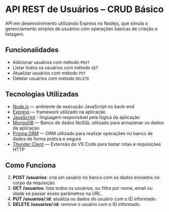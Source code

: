 # API REST de Usuários – CRUD Básico

API em desenvolvimento utilizando Express no Nodejs, que simula o gerenciamento simples de usuários com operações básicas de criação e listagem.

## Funcionalidades
- Adicionar usuários com método `POST`
- Listar todos os usuários com método `GET`
- Atualizar usuários com método `PUT`
- Deletar usuários com método `DELETE`

## Tecnologias Utilizadas
- [Node.js](https://nodejs.org/) — ambiente de execução JavaScript no back-end  
- [Express](https://expressjs.com/pt-br/) — framework utilizado na aplicação
- [JavaScript](https://developer.mozilla.org/pt-BR/docs/Web/JavaScript) - linguagem responsável pela lógica da aplicação
- [MongoDB](https://www.mongodb.com/) — Banco de dados NoSQL utilizado para armazenar os dados da aplicação  
- [Prisma ORM](https://www.prisma.io/) — ORM utilizado para realizar operações no banco de dados de forma prática e segura 
- [Thunder Client](https://www.thunderclient.com/) — Extensão do VS Code para testar rotas e requisições HTTP  

## Como Funciona
2. **POST /usuarios**: cria um usuário no banco com os dados enviados no corpo da requisição.
3. **GET /usuarios**: lista todos os usuários, ou filtra por nome, email ou idade se passar esses parâmetros na URL.
4. **PUT /usuarios/:id**: atualiza os dados do usuário com o ID informado.
5. **DELETE /usuarios/:id**: remove o usuário com o ID informado.

